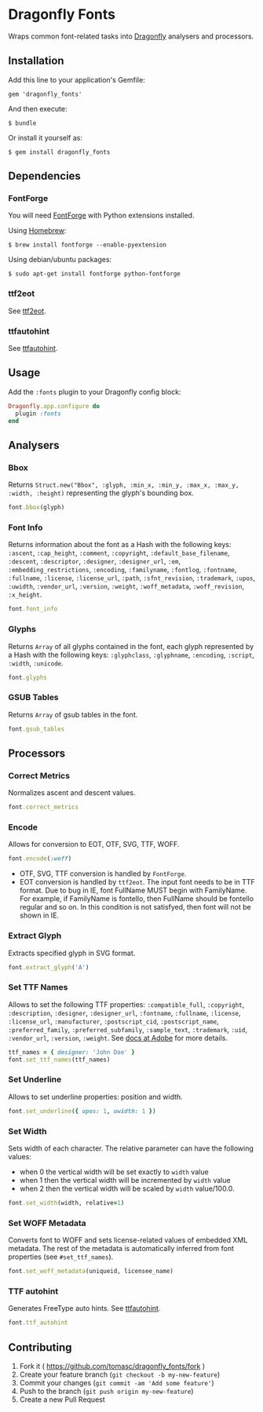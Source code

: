 # Dragonfly Fonts

Wraps common font-related tasks into [Dragonfly](http://markevans.github.io/dragonfly) analysers and processors.

## Installation

Add this line to your application's Gemfile:

    gem 'dragonfly_fonts'

And then execute:

    $ bundle

Or install it yourself as:

    $ gem install dragonfly_fonts

## Dependencies

### FontForge

You will need [FontForge](http://fontforge.github.io) with Python extensions installed. 

Using [Homebrew](http://brew.sh):

    $ brew install fontforge --enable-pyextension

Using debian/ubuntu packages:

    $ sudo apt-get install fontforge python-fontforge

### ttf2eot

See [ttf2eot](http://code.google.com/p/ttf2eot).

### ttfautohint

See [ttfautohint](http://www.freetype.org/ttfautohint/doc/ttfautohint.html).

## Usage

Add the `:fonts` plugin to your Dragonfly config block:

```ruby
Dragonfly.app.configure do
  plugin :fonts
end
```

## Analysers

### Bbox

Returns `Struct.new("Bbox", :glyph, :min_x, :min_y, :max_x, :max_y, :width, :height)` representing the glyph's bounding box.

```ruby
font.bbox(glyph)
```

### Font Info

Returns information about the font as a Hash with the following keys: `:ascent`, `:cap_height`, `:comment`, `:copyright`, `:default_base_filename`, `:descent`, `:descriptor`, `:designer`, `:designer_url`, `:em`, `:embedding_restrictions`, `:encoding`, `:familyname`, `:fontlog`, `:fontname`, `:fullname`, `:license`, `:license_url`, `:path`, `:sfnt_revision`, `:trademark`, `:upos`, `:uwidth`, `:vendor_url`, `:version`, `:weight`, `:woff_metadata`, `:woff_revision`, `:x_height`.

```ruby
font.font_info
```

### Glyphs

Returns `Array` of all glyphs contained in the font, each glyph represented by a Hash with the following keys: `:glyphclass`, `:glyphname`, `:encoding`, `:script`, `:width`, `:unicode`.

```ruby
font.glyphs
```

### GSUB Tables

Returns `Array` of gsub tables in the font.

```ruby
font.gsub_tables
```

## Processors

### Correct Metrics

Normalizes ascent and descent values.

```ruby
font.correct_metrics
```

### Encode

Allows for conversion to EOT, OTF, SVG, TTF, WOFF.

```ruby
font.encode(:woff)
```

* OTF, SVG, TTF conversion is handled by `FontForge`.
* EOT conversion is handled by `ttf2eot`. The input font needs to be in TTF format. Due to bug in IE, font FullName MUST begin with FamilyName. For example, if FamilyName is fontello, then FullName should be fontello regular and so on. In this condition is not satisfyed, then font will not be shown in IE.

### Extract Glyph

Extracts specified glyph in SVG format.

```ruby
font.extract_glyph('A')
```

### Set TTF Names

Allows to set the following TTF properties: `:compatible_full`, `:copyright`, `:description`, `:designer`, `:designer_url`, `:fontname`, `:fullname`, `:license`, `:license_url`, `:manufacturer`, `:postscript_cid`, `:postscript_name`, `:preferred_family`, `:preferred_subfamily`, `:sample_text`, `:trademark`, `:uid`, `:vendor_url`, `:version`, `:weight`. See [docs at Adobe](http://partners.adobe.com/public/developer/opentype/index_name.html#enc4) for more details.

```ruby
ttf_names = { designer: 'John Doe' }
font.set_ttf_names(ttf_names)
```

### Set Underline

Allows to set underline properties: position and width.

```ruby
font.set_underline({ upos: 1, uwidth: 1 })
```

### Set Width

Sets width of each character. The relative parameter can have the following values:

* when 0 the vertical width will be set exactly to `width` value
* when 1 then the vertical width will be incremented by `width` value
* when 2 then the vertical width will be scaled by `width` value/100.0.

```ruby
font.set_width(width, relative=1)
```

### Set WOFF Metadata

Converts font to WOFF and sets license-related values of embedded XML metadata. The rest of the metadata is automatically inferred from font properties (see `#set_ttf_names`).

```ruby
font.set_woff_metadata(uniqueid, licensee_name)
```

### TTF autohint

Generates FreeType auto hints. See [ttfautohint](http://www.freetype.org/ttfautohint/doc/ttfautohint.html).

```ruby
font.ttf_autohint
```

## Contributing

1. Fork it ( https://github.com/tomasc/dragonfly_fonts/fork )
2. Create your feature branch (`git checkout -b my-new-feature`)
3. Commit your changes (`git commit -am 'Add some feature'`)
4. Push to the branch (`git push origin my-new-feature`)
5. Create a new Pull Request
